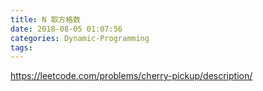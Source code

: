 ```yaml
---
title: N 取方格数
date: 2018-08-05 01:07:56
categories: Dynamic-Programming
tags:
---
```


https://leetcode.com/problems/cherry-pickup/description/

